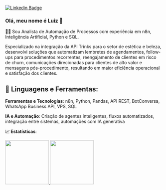 

[![Linkedin Badge](https://img.shields.io/badge/-LinkedIn-blue?style=flat-square&logo=Linkedin&logoColor=white&link=https://www.linkedin.com/in/luizqueirozsouza//)](https://www.linkedin.com/in/luizqueirozsouza/)

### Olá, meu nome é Luiz 👋

👨‍💼 Sou Analista de Automação de Processos com experiência em n8n, Inteligência Artificial, Python e SQL. 

Especializado na integração da API Trinks para o setor de estética e beleza, desenvolvi soluções que automatizam lembretes de agendamentos, follow-ups para procedimentos recorrentes, reengajamento de clientes em risco de churn, comunicações direcionadas para clientes de alto valor e mensagens pós-procedimento, resultando em maior eficiência operacional e satisfação dos clientes.

## 🚀 **Linguagens e Ferramentas:**

**Ferramentas e Tecnologias**: n8n, Python, Pandas, API REST, BotConversa, WhatsApp Business API, VPS, SQL

**IA e Automação**: Criação de agentes inteligentes, fluxos automatizados, integração entre sistemas, automações com IA generativa

<b> :chart_with_upwards_trend: Estatísticas</b>:

<a href="https://github.com/luizqueirozsouza">
  <img height="140em" src="https://github-readme-stats.vercel.app/api?username=luizqueirozsouza&show_icons=true&theme=dark&include_commits=true"/>
</a>

<a href="https://github.com/karinnecristina">
  <img height="140em" src="https://github-readme-stats.vercel.app/api/top-langs/?username=luizqueirozsouza&layout=compact&langs_count=8&theme=dark"/>
</a>
